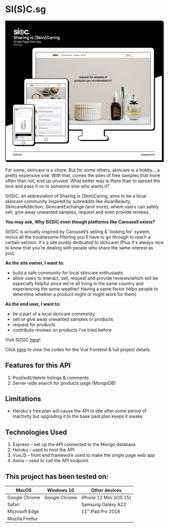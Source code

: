 # SI(S)C.sg
![SI(S)C](/images/readme.jpg)

For some, skincare is a chore. But for some others, skincare is a hobby… a pretty expensive one. With that, comes the piles of free samples that more often than not, end up unused. What better way is there than to spread the love and pass it on to someone else who wants it?

SI(S)C, an abbreviation of Sharing is (Skin)Caring, aims to be a local skincare community inspired by subreddits like AsianBeauty, SkincareAddiction, SkincareExchange (and more), where users can safely sell, give away unwanted samples, request and even provide reviews.


**You may ask, Why SI(S)C even though platforms like Carousell exists?**

SI(S)C is actually inspired by Carousell’s selling & ‘looking for’ system, minus all the troublesome filtering you'll have to go through to reach a certain section. It's a site purely dedicated to skincare! (Plus it's always nice to know that you're dealing with people who share the same interest as you).


**As the site owner, I want to:**
- build a safe community for local skincare enthusiasts
- allow users to interact, sell, request and provide reviews(which will be especially helpful since we're all living in the same country and experiencing the same weather! Having a same factor helps people to determine whether a product might or might work for them)


**As the end user, I want to:**
- be a part of a local skincare community
- sell or give away unwanted samples or products
- request for products
- contribute reviews on products I've tried before


Visit SI(S)C [here](https://agitated-visvesvaraya-94d773.netlify.app/)!


Click [here](https://github.com/harihaysrun/skincare-vue) to view the codes for the Vue frontend & full project details.


## Features for this API
1. Post/edit/delete listings & comments
2. Server-side search for products page (MongoDB)

## Limitations
- Heroku's free plan will cause the API to idle after some period of inactivity but upgrading it to the base paid plan keeps it awake


## Technologies Used
1. Express – set up the API connected to the Mongo database
2. Heroku – used to host the API
4. VueJS – front end framework used to make the single page web app
3. Axios – used to call the API endpoint



## This project has been tested on:
| MacOS | Windows 10 | Other devices |
| ----- | ---------- | ------------- |
| Google Chrome | Google Chrome | iPhone 12 Mini (iOS 15) |
| Safari | | Samsung Galaxy A22 ||
| Microsoft Edge | | 11" iPad Pro 2018 |
| Mozilla Firefox | | |